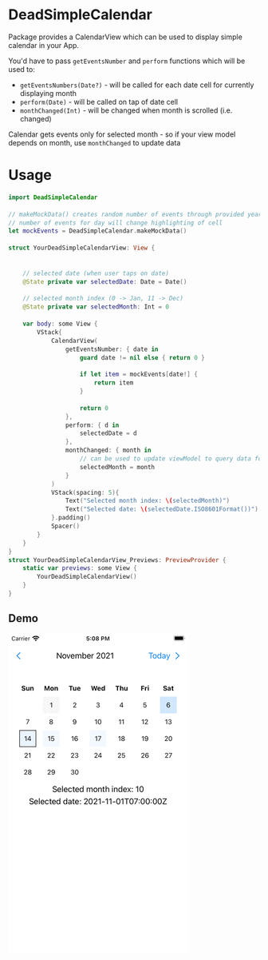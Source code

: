 # DeadSimpleCalendar

Package provides a CalendarView which can be used to display simple calendar in your App.

You'd have to pass `getEventsNumber` and `perform` functions which will be used to:
  * `getEventsNumbers(Date?)` - will be called for each date cell for currently displaying month
  * `perform(Date)` - will be called on tap of date cell
  * `monthChanged(Int)` - will be changed when month is scrolled (i.e. changed)

Calendar gets events only for selected month - so if your view model depends on month, use `monthChanged` to update data

# Usage


```swift
import DeadSimpleCalendar

// makeMockData() creates random number of events through provided year -> 2021
// number of events for day will change highlighting of cell
let mockEvents = DeadSimpleCalendar.makeMockData()
    
struct YourDeadSimpleCalendarView: View {
    
    
    // selected date (when user taps on date)
    @State private var selectedDate: Date = Date()
    
    // selected month index (0 -> Jan, 11 -> Dec)
    @State private var selectedMonth: Int = 0
    
    var body: some View {
        VStack{
            CalendarView(
                getEventsNumber: { date in
                    guard date != nil else { return 0 }

                    if let item = mockEvents[date!] {
                        return item
                    }
                    
                    return 0
                },
                perform: { d in
                    selectedDate = d
                },
                monthChanged: { month in
                    // can be used to update viewModel to query data for selected month
                    selectedMonth = month
                }
            )
            VStack(spacing: 5){
                Text("Selected month index: \(selectedMonth)")
                Text("Selected date: \(selectedDate.ISO8601Format())")
            }.padding()
            Spacer()
        }
    }
}
struct YourDeadSimpleCalendarView_Previews: PreviewProvider {
    static var previews: some View {
        YourDeadSimpleCalendarView()
    }
}

```

## Demo

![DeadSimpleCalendar Demo](demo/DeadSimpleCalendar-v0.1.gif)


